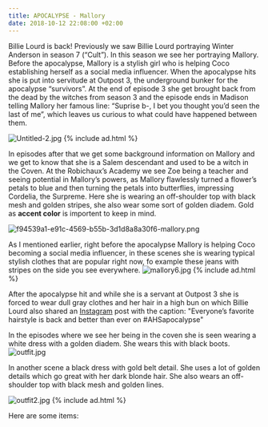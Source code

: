 ```yaml
---
title: APOCALYPSE - Mallory
date: 2018-10-12 22:08:00 +02:00
---
```


Billie Lourd is back! Previously we saw Billie Lourd portraying Winter Anderson in season 7 (“Cult”). In this season we see her portraying Mallory. Before the apocalypse, Mallory is a stylish girl who is helping Coco establishing herself as a social media influencer. When the apocalypse hits she is put into servitude at Outpost 3, the underground bunker for  the apocalypse  “survivors”. At the end of episode 3 she get brought back from the dead by the witches from season 3 and the episode ends in Madison telling Mallory her famous line:  “Suprise b-, I bet you thought you’d seen the last of me”, which leaves us curious to what could have happened between them. 

![Untitled-2.jpg](/uploads/Untitled-2.jpg)
{% include ad.html %}

In episodes after that we get some background information on Mallory and we get to know that she is a Salem descendant and used to be a witch in the Coven. At the Robichaux’s Academy we see Zoe being a teacher and seeing potential in Mallory’s powers, as Mallory flawlessly turned a flower’s petals to blue and then turning the petals into butterflies, impressing Cordelia, the Surpreme. Here she is wearing an off-shoulder top with black mesh and golden stripes, she also wear some sort of golden diadem. Gold as **accent color** is importent to keep in mind.

![f94539a1-e91c-4569-b55b-3d1d8a8a30f6-mallory.png](/uploads/f94539a1-e91c-4569-b55b-3d1d8a8a30f6-mallory.png)

As I mentioned earlier, right before the apocalypse Mallory is helping Coco becoming a social media influencer, in these scenes she is wearing typical stylish clothes that are popular right now, fo example these jeans with stripes on the side you see everywhere.
![mallory6.jpg](/uploads/mallory6.jpg)
{% include ad.html %}

After the apocalypse hit and while she is a servant at Outpost 3 she is forced to wear dull gray clothes and her hair in a high bun on which Billie Lourd also shared an [Instagram](https://www.instagram.com/p/Boe4rsZFdiK/?hl=en&taken-by=praisethelourd) post with the caption: "Everyone’s favorite hairstyle is back and better than ever on #AHSapocalypse" 

In the episodes where we see her being in the coven she is seen wearing a white dress with a golden diadem. She wears this with black boots.
![outfit.jpg](/uploads/outfit.jpg)

In another scene a black dress with gold belt detail. She uses a lot of golden details which go great with her dark blonde hair. She also wears an off-shoulder top with black mesh and golden lines.

![outfit2.jpg](/uploads/outfit2.jpg)
{% include ad.html %}

Here are some items:

